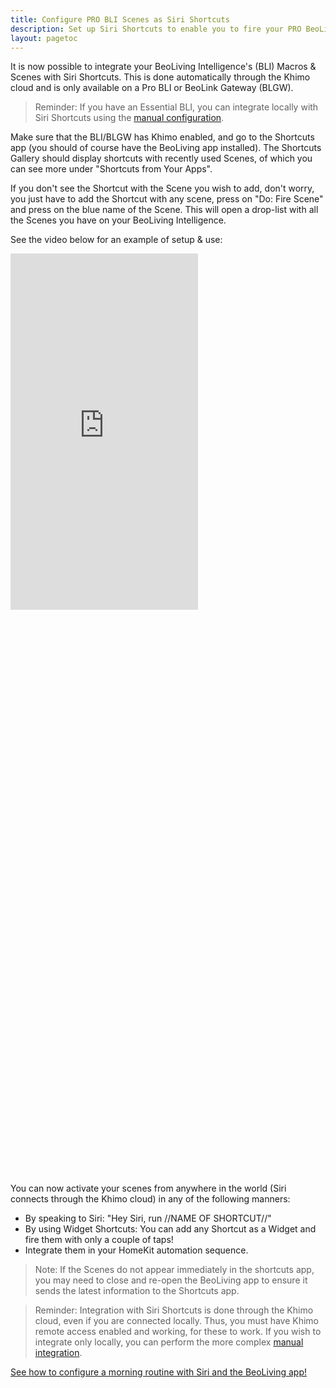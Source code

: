 ```yaml
---
title: Configure PRO BLI Scenes as Siri Shortcuts
description: Set up Siri Shortcuts to enable you to fire your PRO BeoLiving Intelligence's scenes by talking to Siri over the Khimo Cloud.
layout: pagetoc
---
```


It is now possible to integrate your BeoLiving Intelligence's (BLI) Macros & Scenes with Siri Shortcuts. This is done automatically through the Khimo cloud and is only available on a Pro BLI or BeoLink Gateway (BLGW).

> Reminder: If you have an Essential BLI, you can integrate locally with Siri Shortcuts using the [manual configuration](./howto-siri-shortcuts).

Make sure that the BLI/BLGW has Khimo enabled, and go to the Shortcuts app (you should of course have the BeoLiving app installed). The Shortcuts Gallery should display shortcuts with recently used Scenes, of which you can see more under "Shortcuts from Your Apps".

If you don't see the Shortcut with the Scene you wish to add, don't worry, you just have to add the Shortcut with any scene, press on "Do: Fire Scene" and press on the blue name of the Scene. This will open a drop-list with all the Scenes you have on your BeoLiving Intelligence.

See the video below for an example of setup & use:

<div class="row justify-content-center">
  <div class="col-sm-6">     
		<div class="embed-responsive" style="padding-bottom: 179%;">
		  <iframe class="embed-responsive-item" src="https://www.youtube.com/embed/xHiV_L_SScU?autoplay=1&loop=1"  frameborder="0" height="570" allow="autoplay; encrypted-media" allowfullscreen muted></iframe>
		</div>
 	</div>
</div>

You can now activate your scenes from anywhere in the world (Siri connects through the Khimo cloud) in any of the following manners:
 - By speaking to Siri: "Hey Siri, run //NAME OF SHORTCUT//"
 - By using Widget Shortcuts: You can add any Shortcut as a Widget and fire them with only a couple of taps!
 - Integrate them in your HomeKit automation sequence.

> Note: If the Scenes do not appear immediately in the shortcuts app, you may need to close and re-open the BeoLiving app to ensure it sends the latest information to the Shortcuts app.

> Reminder: Integration with Siri Shortcuts is done through the Khimo cloud, even if you are connected locally. Thus, you must have Khimo remote access enabled and working, for these to work. If you wish to integrate only locally, you can perform the more complex [manual integration](./howto-siri-shortcuts).

[See how to configure a morning routine with Siri and the BeoLiving app!](../how-tos/start-day-with-right-foot)